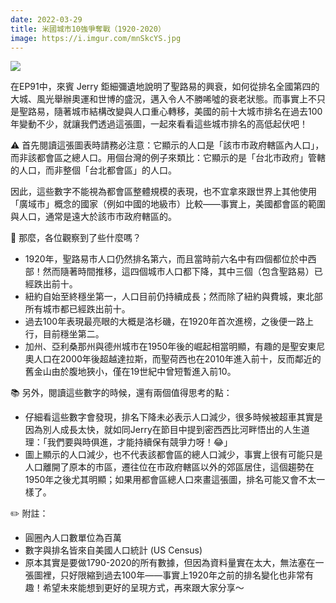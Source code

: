 ```yaml
---
date: 2022-03-29
title: 米國城市10強爭奪戰（1920-2020）
image: https://i.imgur.com/mnSkcYS.jpg
---
```

![](https://i.imgur.com/mnSkcYS.jpg)

在EP91中，來賓 Jerry 鉅細彌遺地說明了聖路易的興衰，如何從排名全國第四的大城、風光舉辦奧運和世博的盛況，邁入令人不勝唏噓的衰老狀態。而事實上不只是聖路易，隨著城市結構改變與人口重心轉移，美國的前十大城市排名在過去100年變動不少，就讓我們透過這張圖，一起來看看這些城市排名的高低起伏吧！

⚠️ 首先閱讀這張圖表時請務必注意：它顯示的人口是「該市市政府轄區內人口」，而非該都會區之總人口。用個台灣的例子來類比：它顯示的是「台北市政府」管轄的人口，而非整個「台北都會區」的人口。

因此，這些數字不能視為都會區整體規模的表現，也不宜拿來跟世界上其他使用「廣域市」概念的國家（例如中國的地級市）比較——事實上，美國都會區的範圍與人口，通常是遠大於該市市政府轄區的。

🔎 那麼，各位觀察到了些什麼嗎？

- 1920年，聖路易市人口仍然排名第六，而且當時前六名中有四個都位於中西部！然而隨著時間推移，這四個城市人口都下降，其中三個（包含聖路易）已經跌出前十。
- 紐約自始至終穩坐第一，人口目前仍持續成長；然而除了紐約與費城，東北部所有城市都已經跌出前十。
- 過去100年表現最亮眼的大概是洛杉磯，在1920年首次進榜，之後便一路上行，目前穩坐第二。
- 加州、亞利桑那州與德州城市在1950年後的崛起相當明顯，有趣的是聖安東尼奧人口在2000年後超越達拉斯，而聖荷西也在2010年進入前十，反而鄰近的舊金山由於腹地狹小，僅在19世紀中曾短暫進入前10。

📚 另外，閱讀這些數字的時候，還有兩個值得思考的點：

- 仔細看這些數字會發現，排名下降未必表示人口減少，很多時候被超車其實是因為別人成長太快，就如同Jerry在節目中提到密西西比河畔悟出的人生道理：「我們要與時俱進，才能持續保有競爭力呀！😂」
- 圖上顯示的人口減少，也不代表該都會區的總人口減少，事實上很有可能只是人口離開了原本的市區，遷往位在市政府轄區以外的郊區居住，這個趨勢在1950年之後尤其明顯；如果用都會區總人口來畫這張圖，排名可能又會不太一樣了。

✏️ 附註：
- 圓圈內人口數單位為百萬
- 數字與排名皆來自美國人口統計 (US Census)
- 原本其實是要做1790-2020的所有數據，但因為資料量實在太大，無法塞在一張圖裡，只好限縮到過去100年——事實上1920年之前的排名變化也非常有趣！希望未來能想到更好的呈現方式，再來跟大家分享～